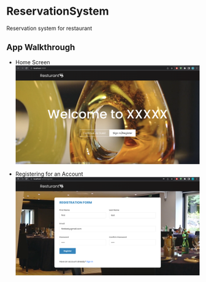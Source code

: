 # ReservationSystem
Reservation system for restaurant 

## App Walkthrough

- Home Screen<br>
<img src="AppImages/Home.png" width=800><br>

- Registering for an Account <br>
<img src="AppImages/1.png" width=800><br>

